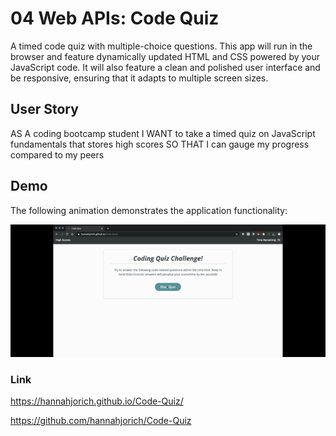 # 04 Web APIs: Code Quiz

A timed code quiz with multiple-choice questions. This app will run in the browser and feature dynamically updated HTML and CSS powered by your JavaScript code. It will also feature a clean and polished user interface and be responsive, ensuring that it adapts to multiple screen sizes.

## User Story

AS A coding bootcamp student
I WANT to take a timed quiz on JavaScript fundamentals that stores high scores
SO THAT I can gauge my progress compared to my peers

## Demo

The following animation demonstrates the application functionality:

![home](https://github.com/hannahjorich/Code-Quiz/blob/master/assets/Untitled_%20Aug%2016%2C%202020%206_06%20PM.gif)

### Link

https://hannahjorich.github.io/Code-Quiz/

https://github.com/hannahjorich/Code-Quiz
